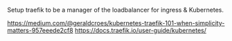 Setup traefik to be a manager of the loadbalancer for ingress & Kubernetes.

https://medium.com/@geraldcroes/kubernetes-traefik-101-when-simplicity-matters-957eeede2cf8
https://docs.traefik.io/user-guide/kubernetes/
